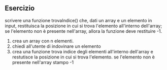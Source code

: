 ## Esercizio

scrivere una funzione trovaIndice() che, dati un array e un elemento in input, restituisca la posizione in cui si trova l'elemento all'interno dell'array; se l'elemento non è presente nell'array, allora la funzione deve restituire -1.

1. crea un array con n elementi.
2. chiedi all'utente di indovinare un elemento
3. crea una funzione trova indice degli elementi all'interno dell'array e restutisce la posizione in cui si trova l'elemento.
    se l'elemento non è presente nell'array
        stampo -1